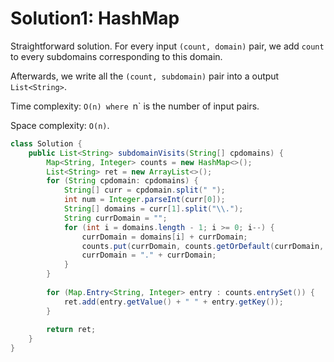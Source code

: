 # Solution1: HashMap

Straightforward solution. For every input `(count, domain)` pair, we add `count` to every subdomains corresponding to this domain. 

Afterwards, we write all the `(count, subdomain)` pair into a output `List<String>`.  

Time complexity: `O(n) where `n` is the number of input pairs. 

Space complexity: `O(n)`.  


```Java
class Solution {
    public List<String> subdomainVisits(String[] cpdomains) {
        Map<String, Integer> counts = new HashMap<>();
        List<String> ret = new ArrayList<>();
        for (String cpdomain: cpdomains) {
            String[] curr = cpdomain.split(" ");
            int num = Integer.parseInt(curr[0]);
            String[] domains = curr[1].split("\\.");
            String currDomain = "";
            for (int i = domains.length - 1; i >= 0; i--) {
                currDomain = domains[i] + currDomain;
                counts.put(currDomain, counts.getOrDefault(currDomain, 0) + num);
                currDomain = "." + currDomain;
            }
        }
        
        for (Map.Entry<String, Integer> entry : counts.entrySet()) {
            ret.add(entry.getValue() + " " + entry.getKey());
        }
        
        return ret;
    }
}
```
